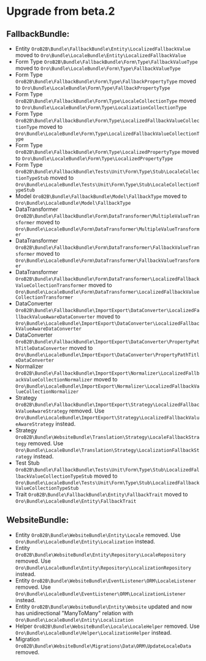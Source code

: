 Upgrade from beta.2
=========================

FallbackBundle:
---------------
- Entity `OroB2B\Bundle\FallbackBundle\Entity\LocalizedFallbackValue` moved to `Oro\Bundle\LocaleBundle\Entity\LocalizedFallbackValue`
- Form Type `OroB2B\Bundle\FallbackBundle\Form\Type\FallbackValueType` moved to `Oro\Bundle\LocaleBundle\Form\Type\FallbackValueType`
- Form Type `OroB2B\Bundle\FallbackBundle\Form\Type\FallbackPropertyType` moved to `Oro\Bundle\LocaleBundle\Form\Type\FallbackPropertyType`
- Form Type `OroB2B\Bundle\FallbackBundle\Form\Type\LocaleCollectionType` moved to `Oro\Bundle\LocaleBundle\Form\Type\LocalizationCollectionType`
- Form Type `OroB2B\Bundle\FallbackBundle\Form\Type\LocalizedFallbackValueCollectionType` moved to `Oro\Bundle\LocaleBundle\Form\Type\LocalizedFallbackValueCollectionType`
- Form Type `OroB2B\Bundle\FallbackBundle\Form\Type\LocalizedPropertyType` moved to `Oro\Bundle\LocaleBundle\Form\Type\LocalizedPropertyType`
- Form Type `OroB2B\Bundle\FallbackBundle\Tests\Unit\Form\Type\Stub\LocaleCollectionTypeStub` moved to `Oro\Bundle\LocaleBundle\Tests\Unit\Form\Type\Stub\LocaleCollectionTypeStub`
- Model `OroB2B\Bundle\FallbackBundle\Model\FallbackType` moved to `Oro\Bundle\LocaleBundle\Model\FallbackType`
- DataTransformer `OroB2B\Bundle\FallbackBundle\Form\DataTransformer\MultipleValueTransformer` moved to `Oro\Bundle\LocaleBundle\Form\DataTransformer\MultipleValueTransformer`
- DataTransformer `OroB2B\Bundle\FallbackBundle\Form\DataTransformer\FallbackValueTransformer` moved to `Oro\Bundle\LocaleBundle\Form\DataTransformer\FallbackValueTransformer`
- DataTransformer `OroB2B\Bundle\FallbackBundle\Form\DataTransformer\LocalizedFallbackValueCollectionTransformer` moved to `Oro\Bundle\LocaleBundle\Form\DataTransformer\LocalizedFallbackValueCollectionTransformer`
- DataConverter `OroB2B\Bundle\FallbackBundle\ImportExport\DataConverter\LocalizedFallbackValueAwareDataConverter` moved to `Oro\Bundle\LocaleBundle\ImportExport\DataConverter\LocalizedFallbackValueAwareDataConverter`
- DataConverter `OroB2B\Bundle\FallbackBundle\ImportExport\DataConverter\PropertyPathTitleDataConverter` moved to `Oro\Bundle\LocaleBundle\ImportExport\DataConverter\PropertyPathTitleDataConverter`
- Normalizer `OroB2B\Bundle\FallbackBundle\ImportExport\Normalizer\LocalizedFallbackValueCollectionNormalizer` moved to `Oro\Bundle\LocaleBundle\ImportExport\Normalizer\LocalizedFallbackValueCollectionNormalizer`
- Strategy `OroB2B\Bundle\FallbackBundle\ImportExport\Strategy\LocalizedFallbackValueAwareStrategy` removed. Use `Oro\Bundle\LocaleBundle\ImportExport\Strategy\LocalizedFallbackValueAwareStrategy` instead.
- Strategy `OroB2B\Bundle\WebsiteBundle\Translation\Strategy\LocaleFallbackStrategy` removed. Use `Oro\Bundle\LocaleBundle\Translation\Strategy\LocalizationFallbackStrategy` instead.
- Test Stub `OroB2B\Bundle\FallbackBundle\Tests\Unit\Form\Type\Stub\LocalizedFallbackValueCollectionTypeStub` moved to `Oro\Bundle\LocaleBundle\Tests\Unit\Form\Type\Stub\LocalizedFallbackValueCollectionTypeStub`
- Trait `OroB2B\Bundle\FallbackBundle\Entity\FallbackTrait` moved to `Oro\Bundle\LocaleBundle\Entity\FallbackTrait`

WebsiteBundle:
---------------
- Entity `OroB2B\Bundle\WebsiteBundle\Entity\Locale` removed. Use `Oro\Bundle\LocaleBundle\Entity\Localization` instead.
- Entity `OroB2B\Bundle\WebsiteBundle\Entity\Repository\LocaleRepository` removed. Use `Oro\Bundle\LocaleBundle\Entity\Repository\LocalizationRepository` instead.
- Entity `OroB2B\Bundle\WebsiteBundle\EventListener\ORM\LocaleListener` removed. Use `Oro\Bundle\LocaleBundle\EventListener\ORM\LocalizationListener` instead.
- Entity `OroB2B\Bundle\WebsiteBundle\Entity\Website` updated and now has unidirectional "ManyToMany" relation with `Oro\Bundle\LocaleBundle\Entity\Localization`
- Helper `OroB2B\Bundle\WebsiteBundle\Locale\LocaleHelper` removed. Use `Oro\Bundle\LocaleBundle\Helper\LocalizationHelper` instead.
- Migration `OroB2B\Bundle\WebsiteBundle\Migrations\Data\ORM\UpdateLocaleData` removed.